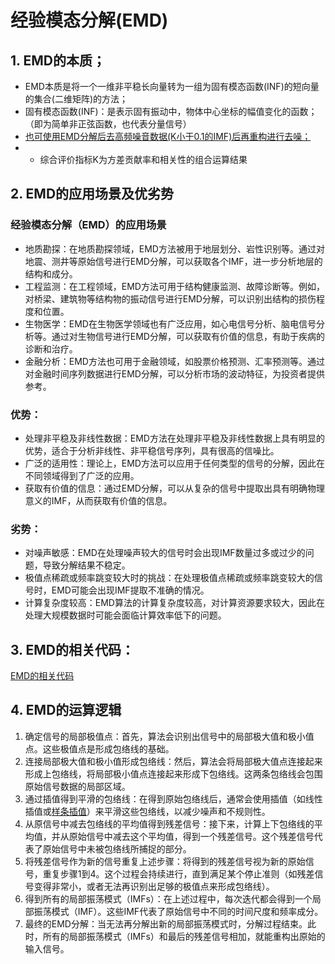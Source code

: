 # 经验模态分解(EMD)

## 1. EMD的本质；

- EMD本质是将一个一维非平稳长向量转为一组为固有模态函数(INF)的短向量的集合(二维矩阵)的方法；
- 固有模态函数(INF)：是表示固有振动中，物体中心坐标的幅值变化的函数；（即为简单非正弦函数，也代表分量信号）
- [也可使用EMD分解后去高频噪音数据(K小于0.1的IMF)后再重构进行去噪；](https://www.kaggle.com/code/rosenkreutz/110spmanlysisvibration)
- - 综合评价指标K为方差贡献率和相关性的组合运算结果

## 2. EMD的应用场景及优劣势
### 经验模态分解（EMD）的应用场景
- 地质勘探：在地质勘探领域，EMD方法被用于地层划分、岩性识别等。通过对地震、测井等原始信号进行EMD分解，可以获取各个IMF，进一步分析地层的结构和成分。
- 工程监测：在工程领域，EMD方法可用于结构健康监测、故障诊断等。例如，对桥梁、建筑物等结构物的振动信号进行EMD分解，可以识别出结构的损伤程度和位置。
- 生物医学：EMD在生物医学领域也有广泛应用，如心电信号分析、脑电信号分析等。通过对生物信号进行EMD分解，可以获取有价值的信息，有助于疾病的诊断和治疗。
- 金融分析：EMD方法也可用于金融领域，如股票价格预测、汇率预测等。通过对金融时间序列数据进行EMD分解，可以分析市场的波动特征，为投资者提供参考。

### 优势：

- 处理非平稳及非线性数据：EMD方法在处理非平稳及非线性数据上具有明显的优势，适合于分析非线性、非平稳信号序列，具有很高的信噪比。
- 广泛的适用性：理论上，EMD方法可以应用于任何类型的信号的分解，因此在不同领域得到了广泛的应用。
- 获取有价值的信息：通过EMD分解，可以从复杂的信号中提取出具有明确物理意义的IMF，从而获取有价值的信息。
### 劣势：

- 对噪声敏感：EMD在处理噪声较大的信号时会出现IMF数量过多或过少的问题，导致分解结果不稳定。
- 极值点稀疏或频率跳变较大时的挑战：在处理极值点稀疏或频率跳变较大的信号时，EMD可能会出现IMF提取不准确的情况。
- 计算复杂度较高：EMD算法的计算复杂度较高，对计算资源要求较大，因此在处理大规模数据时可能会面临计算效率低下的问题。

## 3. EMD的相关代码：

[EMD的相关代码](./EMD.ipynb)

## 4. EMD的运算逻辑
1. 确定信号的局部极值点：首先，算法会识别出信号中的局部极大值和极小值点。这些极值点是形成包络线的基础。
2. 连接局部极大值和极小值形成包络线：然后，算法会将局部极大值点连接起来形成上包络线，将局部极小值点连接起来形成下包络线。这两条包络线会包围原始信号数据的局部区域。
3. 通过插值得到平滑的包络线：在得到原始包络线后，通常会使用插值（如线性插值或[样条插值](./EXPLAINATION_SplineInterpolation.md)）来平滑这些包络线，以减少噪声和不规则性。
4. 从原信号中减去包络线的平均值得到残差信号：接下来，计算上下包络线的平均值，并从原始信号中减去这个平均值，得到一个残差信号。这个残差信号代表了原始信号中未被包络线所捕捉的部分。
5. 将残差信号作为新的信号重复上述步骤：将得到的残差信号视为新的原始信号，重复步骤1到4。这个过程会持续进行，直到满足某个停止准则（如残差信号变得非常小，或者无法再识别出足够的极值点来形成包络线）。
6. 得到所有的局部振荡模式（IMFs）：在上述过程中，每次迭代都会得到一个局部振荡模式（IMF）。这些IMF代表了原始信号中不同的时间尺度和频率成分。
7. 最终的EMD分解：当无法再分解出新的局部振荡模式时，分解过程结束。此时，所有的局部振荡模式（IMFs）和最后的残差信号相加，就能重构出原始的输入信号。


